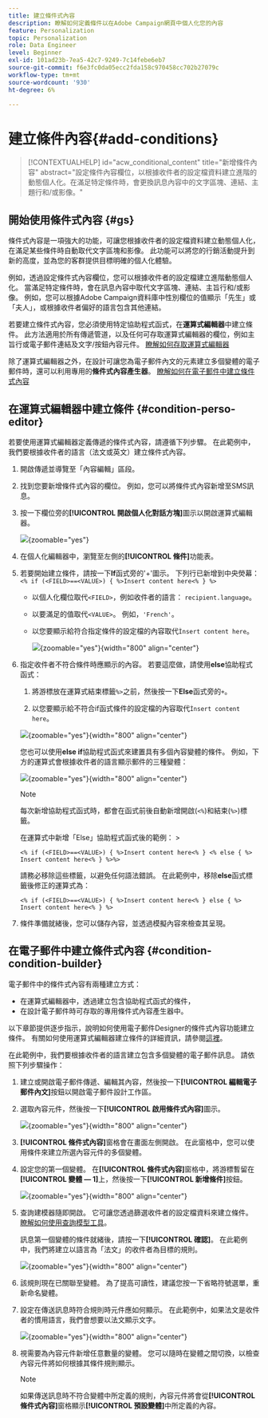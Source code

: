 ```yaml
---
title: 建立條件式內容
description: 瞭解如何定義條件以在Adobe Campaign網頁中個人化您的內容
feature: Personalization
topic: Personalization
role: Data Engineer
level: Beginner
exl-id: 101ad23b-7ea5-42c7-9249-7c14febe6eb7
source-git-commit: f6e3fc0da05ecc2fda158c970458cc702b27079c
workflow-type: tm+mt
source-wordcount: '930'
ht-degree: 6%

---
```


# 建立條件內容{#add-conditions}

>[!CONTEXTUALHELP]
>id="acw_conditional_content"
>title="新增條件內容"
>abstract="設定條件內容欄位，以根據收件者的設定檔資料建立進階的動態個人化。在滿足特定條件時，會更換訊息內容中的文字區塊、連結、主題行和/或影像。"

## 開始使用條件式內容 {#gs}

條件式內容是一項強大的功能，可讓您根據收件者的設定檔資料建立動態個人化，在滿足某些條件時自動取代文字區塊和影像。 此功能可以將您的行銷活動提升到新的高度，並為您的客群提供目標明確的個人化體驗。

例如，透過設定條件式內容欄位，您可以根據收件者的設定檔建立進階動態個人化。 當滿足特定條件時，會在訊息內容中取代文字區塊、連結、主旨行和/或影像。 例如，您可以根據Adobe Campaign資料庫中性別欄位的值顯示「先生」或「夫人」，或根據收件者偏好的語言包含其他連結。

若要建立條件式內容，您必須使用特定協助程式函式，在&#x200B;**運算式編輯器**&#x200B;中建立條件。 此方法適用於所有傳遞管道，以及任何可存取運算式編輯器的欄位，例如主旨行或電子郵件連結及文字/按鈕內容元件。 [瞭解如何存取運算式編輯器](gs-personalization.md#access)

除了運算式編輯器之外，在設計可讓您為電子郵件內文的元素建立多個變體的電子郵件時，還可以利用專用的&#x200B;**條件式內容產生器**。 [瞭解如何在電子郵件中建立條件式內容](#condition-condition-builder)

## 在運算式編輯器中建立條件 {#condition-perso-editor}

若要使用運算式編輯器定義傳遞的條件式內容，請遵循下列步驟。 在此範例中，我們要根據收件者的語言（法文或英文）建立條件式內容。

1. 開啟傳遞並導覽至「內容編輯」區段。

1. 找到您要新增條件式內容的欄位。 例如，您可以將條件式內容新增至SMS訊息。

1. 按一下欄位旁的&#x200B;**[!UICONTROL 開啟個人化對話方塊]**&#x200B;圖示以開啟運算式編輯器。

   ![](assets/open-perso-editor-sms.png){zoomable="yes"}

1. 在個人化編輯器中，瀏覽至左側的&#x200B;**[!UICONTROL 條件]**&#x200B;功能表。

1. 若要開始建立條件，請按一下&#x200B;**If**&#x200B;函式旁的&#39;+&#39;圖示。 下列行已新增到中央熒幕： `<% if (<FIELD>==<VALUE>) { %>Insert content here<% } %>`

   * 以個人化欄位取代`<FIELD>`，例如收件者的語言： `recipient.language`。
   * 以要滿足的值取代`<VALUE>`。 例如，`'French'`。
   * 以您要顯示給符合指定條件的設定檔的內容取代`Ìnsert content here`。

     ![](assets/condition-sample1.png){zoomable="yes"}{width="800" align="center"}

1. 指定收件者不符合條件時應顯示的內容。 若要這麼做，請使用&#x200B;**else**&#x200B;協助程式函式：

   1. 將游標放在運算式結束標籤`%>`之前，然後按一下&#x200B;**Else**&#x200B;函式旁的`+`。

   1. 以您要顯示給不符合if函式條件的設定檔的內容取代`Ìnsert content here`。

   ![](assets/condition-sample2.png){zoomable="yes"}{width="800" align="center"}

   您也可以使用&#x200B;**else if**&#x200B;協助程式函式來建置具有多個內容變體的條件。 例如，下方的運算式會根據收件者的語言顯示郵件的三種變體：

   ![](assets/condition-sample3.png){zoomable="yes"}{width="800" align="center"}

   >[!NOTE]
   >
   >每次新增協助程式函式時，都會在函式前後自動新增開啟(`<%`)和結束(`%>`)標籤。
   >
   >在運算式中新增「Else」協助程式函式後的範例： >
   >
   >`<% if (<FIELD>==<VALUE>) { %>Insert content here<% } <% else { %> Insert content here<% } %>%>`
   >
   >請務必移除這些標籤，以避免任何語法錯誤。 在此範例中，移除&#x200B;**else**&#x200B;函式標籤後修正的運算式為：
   >
   >`<% if (<FIELD>==<VALUE>) { %>Insert content here<% } else { %> Insert content here<% } %>`

1. 條件準備就緒後，您可以儲存內容，並透過模擬內容來檢查其呈現。

## 在電子郵件中建立條件式內容 {#condition-condition-builder}

電子郵件中的條件式內容有兩種建立方式：
* 在運算式編輯器中，透過建立包含協助程式函式的條件，
* 在設計電子郵件時可存取的專用條件式內容產生器中。

以下章節提供逐步指示，說明如何使用電子郵件Designer的條件式內容功能建立條件。 有關如何使用運算式編輯器建立條件的詳細資訊，請參閱[這裡](#condition-perso-editor)。

在此範例中，我們要根據收件者的語言建立包含多個變體的電子郵件訊息。 請依照下列步驟操作：

1. 建立或開啟電子郵件傳遞、編輯其內容，然後按一下&#x200B;**[!UICONTROL 編輯電子郵件內文]**&#x200B;按鈕以開啟電子郵件設計工作區。

1. 選取內容元件，然後按一下&#x200B;**[!UICONTROL 啟用條件式內容]**&#x200B;圖示。

   ![](assets/condition-email-enable.png){zoomable="yes"}{width="800" align="center"}

1. **[!UICONTROL 條件式內容]**&#x200B;窗格會在畫面左側開啟。 在此窗格中，您可以使用條件來建立所選內容元件的多個變體。

1. 設定您的第一個變體。 在&#x200B;**[!UICONTROL 條件式內容]**&#x200B;窗格中，將游標暫留在&#x200B;**[!UICONTROL 變體 — 1]**&#x200B;上，然後按一下&#x200B;**[!UICONTROL 新增條件]**&#x200B;按鈕。

   ![](assets/condition-add-condition.png){zoomable="yes"}{width="800" align="center"}

1. 查詢建模器隨即開啟。 它可讓您透過篩選收件者的設定檔資料來建立條件。 [瞭解如何使用查詢模型工具](../query/query-modeler-overview.md)。

   訊息第一個變體的條件就緒後，請按一下&#x200B;**[!UICONTROL 確認]**。 在此範例中，我們將建立以語言為「法文」的收件者為目標的規則。

   ![](assets/condition-example.png){zoomable="yes"}{width="800" align="center"}

1. 該規則現在已關聯至變體。 為了提高可讀性，建議您按一下省略符號選單，重新命名變體。

1. 設定在傳送訊息時符合規則時元件應如何顯示。 在此範例中，如果法文是收件者的慣用語言，我們會想要以法文顯示文字。

   ![](assets/condition-email-variant1.png){zoomable="yes"}{width="800" align="center"}

1. 視需要為內容元件新增任意數量的變體。 您可以隨時在變體之間切換，以檢查內容元件將如何根據其條件規則顯示。

   >[!NOTE]
   >如果傳送訊息時不符合變體中所定義的規則，內容元件將會從&#x200B;**[!UICONTROL 條件式內容]**&#x200B;窗格顯示&#x200B;**[!UICONTROL 預設變體]**&#x200B;中所定義的內容。
